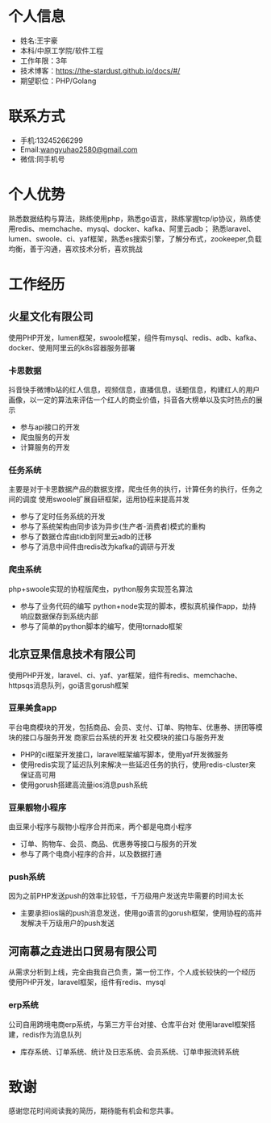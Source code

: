 # 个人信息
- 姓名:王宇豪
- 本科/中原⼯学院/软件工程
- ⼯作年限：3年
- 技术博客：https://the-stardust.github.io/docs/#/
- 期望职位：PHP/Golang

# 联系方式
- ⼿机:13245266299
- Email:wangyuhao2580@gmail.com
- 微信:同⼿机号

# 个人优势
熟悉数据结构与算法，熟练使用php，熟悉go语言，熟练掌握tcp/ip协议，熟练使用redis、memchache、mysql、docker、kafka、阿里云adb；
熟悉laravel、lumen、swoole、ci、yaf框架，熟悉es搜索引擎，了解分布式，zookeeper,负载均衡，善于沟通，喜欢技术分析，喜欢挑战

# 工作经历
## 火星文化有限公司 
使用PHP开发，lumen框架，swoole框架，组件有mysql、redis、adb、kafka、docker、使用阿里云的k8s容器服务部署
### 卡思数据
抖音快手微博b站的红人信息，视频信息，直播信息，话题信息，构建红人的用户画像，以一定的算法来评估一个红人的商业价值，抖音各大榜单以及实时热点的展示
- 参与api接口的开发
- 爬虫服务的开发
- 计算服务的开发

### 任务系统
主要是对于卡思数据产品的数据支撑，爬虫任务的执行，计算任务的执行，任务之间的调度
使用swoole扩展自研框架，运用协程来提高并发
- 参与了定时任务系统的开发
- 参与了系统架构由同步该为异步(生产者-消费者)模式的重构
- 参与了数据仓库由tidb到阿里云adb的迁移
- 参与了消息中间件由redis改为kafka的调研与开发

### 爬虫系统
php+swoole实现的协程版爬虫，python服务实现签名算法
- 参与了业务代码的编写
python+node实现的脚本，模拟真机操作app，劫持响应数据保存到系统内部
- 参与了简单的python脚本的编写，使用tornado框架

## 北京⾖果信息技术有限公司
使用PHP开发，laravel、ci、yaf、yar框架，组件有redis、memchache、httpsqs消息队列，go语言gorush框架
### 豆果美食app 
平台电商模块的开发，包括商品、会员、支付、订单、购物车、优惠券、拼团等模块的接口与服务开发
商家后台系统的开发 
社交模块的接口与服务开发
- PHP的ci框架开发接口，laravel框架编写脚本，使用yaf开发微服务
- 使用redis实现了延迟队列来解决一些延迟任务的执行，使用redis-cluster来保证高可用
- 使用gorush搭建高流量ios消息push系统

### 豆果靓物小程序
由豆果小程序与靓物小程序合并而来，两个都是电商小程序
- 订单、购物车、会员、商品、优惠券等接口与服务的开发
- 参与了两个电商小程序的合并，以及数据打通

### push系统
因为之前PHP发送push的效率比较低，千万级用户发送完毕需要的时间太长
- 主要承担ios端的push消息发送，使用go语言的gorush框架，使用协程的高并发解决千万级用户的push发送

## 河南慕之垚进出⼝贸易有限公司
从需求分析到上线，完全由我自己负责，第一份工作，个人成长较快的一个经历
使用PHP开发，laravel框架，组件有redis、mysql

### erp系统
公司⾃⽤跨境电商erp系统，与第三方平台对接、仓库平台对
使用laravel框架搭建，redis作为消息队列
- 库存系统、订单系统、统计及⽇志系统、会员系统、订单申报流转系统

# 致谢
感谢您花时间阅读我的简历，期待能有机会和您共事。



  
  
